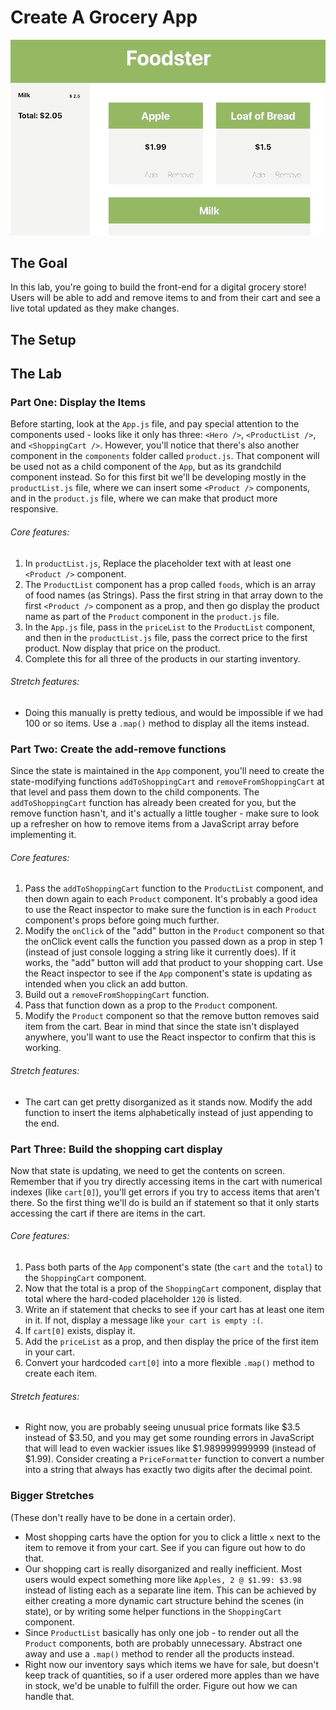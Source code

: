 # Create A Grocery App

![Foodster Demo](foodsterDemo.gif)

## The Goal
In this lab, you're going to build the front-end for a digital grocery store! Users will be able to add and remove items to and from their cart and see a live total updated as they make changes.

## The Setup

## The Lab
### Part One: Display the Items
Before starting, look at the `App.js` file, and pay special attention to the components used - looks like it only has three: `<Hero />`, `<ProductList />`, and `<ShoppingCart />`. However, you'll notice that there's also another component in the `components` folder called `product.js`. That component will be used not as a child component of the `App`, but as its grandchild component instead. So for this first bit we'll be developing mostly in the `productList.js` file, where we can insert some `<Product />` components, and in the `product.js` file, where we can make that product more responsive.

###### Core features:
1. In `productList.js`, Replace the placeholder text with at least one `<Product />` component.
2. The `ProductList` component has a prop called `foods`, which is an array of food names (as Strings). Pass the first string in that array down to the first `<Product />` component as a prop, and then go display the product name as part of the `Product` component in the `product.js` file.
3. In the `App.js` file, pass in the `priceList` to the `ProductList` component, and then in the `productList.js` file, pass the correct price to the first product. Now display that price on the product.
4. Complete this for all three of the products in our starting inventory.

###### Stretch features:
* Doing this manually is pretty tedious, and would be impossible if we had 100 or so items. Use a `.map()` method to display all the items instead.

### Part Two: Create the add-remove functions
Since the state is maintained in the `App` component, you'll need to create the state-modifying functions `addToShoppingCart` and `removeFromShoppingCart` at that level and pass them down to the child components. The `addToShoppingCart` function has already been created for you, but the remove function hasn't, and it's actually a little tougher - make sure to look up a refresher on how to remove items from a JavaScript array before implementing it.

###### Core features:
1. Pass the `addToShoppingCart` function to the `ProductList` component, and then down again to each `Product` component. It's probably a good idea to use the React inspector to make sure the function is in each `Product` component's props before going much further.
2. Modify the `onClick` of the "add" button in the `Product` component so that the onClick event calls the function you passed down as a prop in step 1 (instead of just console logging a string like it currently does). If it works, the "add" button will add that product to your shopping cart. Use the React inspector to see if the `App` component's state is updating as intended when you click an add button.
3. Build out a `removeFromShoppingCart` function.
4. Pass that function down as a prop to the `Product` component.
5. Modify the `Product` component so that the remove button removes said item from the cart. Bear in mind that since the state isn't displayed anywhere, you'll want to use the React inspector to confirm that this is working.

###### Stretch features:
* The cart can get pretty disorganized as it stands now. Modify the add function to insert the items alphabetically instead of just appending to the end.

### Part Three: Build the shopping cart display
Now that state is updating, we need to get the contents on screen. Remember that if you try directly accessing items in the cart with numerical indexes (like `cart[0]`), you'll get errors if you try to access items that aren't there. So the first thing we'll do is build an if statement so that it only starts accessing the cart if there are items in the cart.

###### Core features:
1. Pass both parts of the `App` component's state (the `cart` and the `total`) to the `ShoppingCart` component.
2. Now that the total is a prop of the `ShoppingCart` component, display that total where the hard-coded placeholder `120` is listed.
3. Write an if statement that checks to see if your cart has at least one item in it. If not, display a message like `your cart is empty :(`.
4. If `cart[0]` exists, display it.
5. Add the `priceList` as a prop, and then display the price of the first item in your cart.
6. Convert your hardcoded `cart[0]` into a more flexible `.map()` method to create each item.

###### Stretch features:
* Right now, you are probably seeing unusual price formats like $3.5 instead of $3.50, and you may get some rounding errors in JavaScript that will lead to even wackier issues like $1.989999999999 (instead of $1.99). Consider creating a `PriceFormatter` function to convert a number into a string that always has exactly two digits after the decimal point.

### Bigger Stretches
(These don't really have to be done in a certain order).
* Most shopping carts have the option for you to click a little `x` next to the item to remove it from your cart. See if you can figure out how to do that.
* Our shopping cart is really disorganized and really inefficient. Most users would expect something more like `Apples, 2 @ $1.99: $3.98` instead of listing each as a separate line item. This can be achieved by either creating a more dynamic cart structure behind the scenes (in state), or by writing some helper functions in the `ShoppingCart` component.
* Since `ProductList` basically has only one job - to render out all the `Product` components, both are probably unnecessary. Abstract one away and use a `.map()` method to render all the products instead.
* Right now our inventory says which items we have for sale, but doesn't keep track of quantities, so if a user ordered more apples than we have in stock, we'd be unable to fulfill the order. Figure out how we can handle that. 
